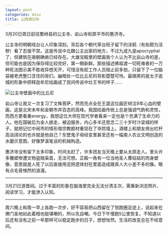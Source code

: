 ```yaml
---
layout: post
categories: misc
title: 山西游记补
---
```


3月20日周日前往繁峙县的公主寺、岩山寺和原平市的惠济寺。

公主寺的明朝戏台让人印象深刻，背后各个朝代草台班子留下的涂鸦（有些颇为淫秽）看了忍俊不禁。这是传说中北魏公主出家的地方，不过九成九是apocryphal了，但建筑在唐朝确凿已经存在。大雄宝殿里的壁画我个人认为不比岩山寺的差，但可能也是因为保存得比较完好，第一眼新鲜。那些描述佛祖渡一切死难者的一万种死法图示美不胜收异想天开，可惜没有趁工作人员阻止前多拍，只留下了一位脑袋被老虎整口含住的哥们。幽暗处一位比丘尼的背影楚楚可怜。最搞笑的是太子逾城的形象中把释迦牟尼给画成了民间传说中灶王爷的样子……

![](https://pic2.zhimg.com/v2-2511a9ad10e3a946fc6d136ef1bd1c55_r.jpg "公主寺壁画中的比丘尼")

岩山寺让我又一次复习了文殊菩萨，然而亮点全在王逵这位画匠倾注9年心血的壁画，这是北宋末年和金朝市井百态的高峰。我国绘画传统上总是强调气韵和灵性，而西方更看重energy，我想这位大师在现代学者看来一定也是个充满了生命力的人。他在国破后为金人掳走，被迫服务，内心多半还思念二三十岁时汴梁城的样子，就把记忆中闹市的情形借宗教题材重现在了寺院墙上。酒楼上和朋友倚出栏杆高谈阔论的也许就是他自己？东壁鬼子母经变里甚至还有一幅南人农业文明创造的水磨示意图，好像梦溪笔谈的机械构造。

惠济寺没有留下太多印象，时间太赶了，许多团友当天晚上要从太原走人。里头许多雕塑惨遭文物盗贼枭首，无法可想。正殿一角有一位当地圣人曹姑姑的肉身塑像，意思就是人死了以后直接用泥把遗体封在里面造成跟真人大小差不多的像。略有点毛骨悚然的浪漫。

---

3月21日游晋祠。过于丰富的形象在脑海里完全无法分清主次，需重新浏览照片、阅读学习，才能渗入认知。

---

周六晚上和周一早上各跑一次步，好不容易把山西留在了悦跑圈足迹上，说起来在佛门圣地如此着相也挺堪嘲的，所以先自嘲。今日下午慢跑5公里恢复。不知道以后还有没有之前一年那样可以稳定跑步的日子，想想怅然。生活的改变总在不经意间。
